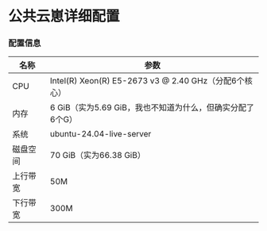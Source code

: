 # 公共云崽详细配置

### 配置信息

<div align="center">

| 名称 | 参数 |
| ---- | --- |
| CPU | Intel(R) Xeon(R) E5-2673 v3 @ 2.40 GHz（分配6个核心） |
| 内存 | 6 GiB（实为5.69 GiB，我也不知道为什么，但确实分配了6个G） |
| 系统 | ubuntu-24.04-live-server |
| 磁盘空间 | 70 GiB（实为66.38 GiB） |
| 上行带宽 | 50M |
| 下行带宽 | 300M |

</div>

<Share colorful />
